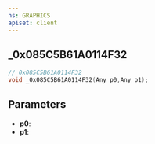 ```yaml
---
ns: GRAPHICS
apiset: client
---
```

## _0x085C5B61A0114F32

```c
// 0x085C5B61A0114F32
void _0x085C5B61A0114F32(Any p0,Any p1);
```


## Parameters
* **p0**:
* **p1**:




